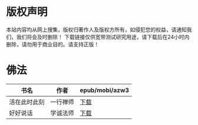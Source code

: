 # 版权声明

本站内容均从网上搜集，版权归著作人及版权方所有，如侵犯您的权益，请通知我们，我们将会及时删除！ 下载链接仅供宽带测试研究用途，请下载后在24小时内删除，请勿用于商业目的。请支持正版！

# 佛法

| 书名 | 作者 | epub/mobi/azw3 |
| --- | --- | --- |
| 活在此时此刻 | 一行禅师 | [下载](https://url89.ctfile.com/f/31084289-1356985453-7c4a04?p=8866) |
| 好好说话 | 学诚法师 | [下载](https://url89.ctfile.com/f/31084289-1357007503-b2ad10?p=8866) |
